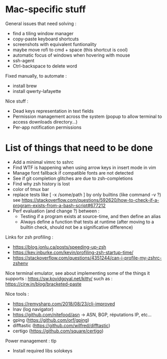 # Mac-specific stuff

General issues that need solving :
* find a tiling window manager
* copy-paste keyboard shortcuts
* screenshots with equivalent funtionality
* maybe move rofi to cmd + space (this shortcut is cool)
* automatic focus of windows when hovering with mouse
* ssh-agent
* Ctrl-backspace to delete word

Fixed manually, to automate :
* install brew
* install qwerty-lafayette


Nice stuff :
* Dead keys representation in text fields
* Permission management across the system (popup to allow terminal to access downloads directory...)
* Per-app notification permissions






# List of things that need to be done

* Add a minimal vimrc to sshrc
* Find WTF is happening when using arrow keys in insert mode in vim
* Manage font fallback if compatible fonts are not detected
* See if git completion glitches are due to zsh-completions
* Find why zsh history is lost
* color of tmux bar
* replace tests like [ -x /some/path ] by only builtins (like command -v ?) see https://stackoverflow.com/questions/592620/how-to-check-if-a-program-exists-from-a-bash-script#677212
* Perf evaluation (and change ?) between :
  * Testing if a program exists at source-time, and then define an alias
  * Always define a function that tests at runtime
  (after moving to a builtin check, should not be a significative difference)


Links for zsh profiling :
* https://blog.jonlu.ca/posts/speeding-up-zsh
* https://kev.inburke.com/kevin/profiling-zsh-startup-time/
* https://stackoverflow.com/questions/4351244/can-i-profile-my-zshrc-zshenv

Nice terminal emulator, see about implementing some of the things it supports : https://sw.kovidgoyal.net/kitty/
such as : https://cirw.in/blog/bracketed-paste

Nice tools :
  * https://remysharp.com/2018/08/23/cli-improved
  * lnav (log navigator)
  * https://github.com/nitefood/asn -> ASN, BGP, réputations IP, etc…
  * gping (https://github.com/orf/gping)
  * difftastic (https://github.com/wilfred/difftastic)
  * certigo (https://github.com/square/certigo)


Power management : tlp

* Install required libs solokeys
